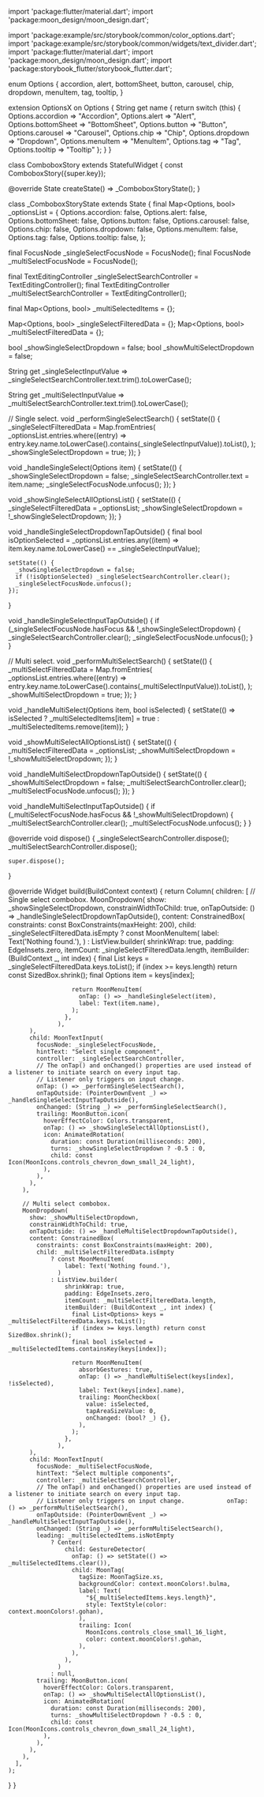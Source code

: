 import 'package:flutter/material.dart';
import 'package:moon_design/moon_design.dart';

import 'package:example/src/storybook/common/color_options.dart';
import 'package:example/src/storybook/common/widgets/text_divider.dart';
import 'package:flutter/material.dart';
import 'package:moon_design/moon_design.dart';
import 'package:storybook_flutter/storybook_flutter.dart';

enum Options {
  accordion,
  alert,
  bottomSheet,
  button,
  carousel,
  chip,
  dropdown,
  menuItem,
  tag,
  tooltip,
}

extension OptionsX on Options {
  String get name {
    return switch (this) {
      Options.accordion => "Accordion",
      Options.alert => "Alert",
      Options.bottomSheet => "BottomSheet",
      Options.button => "Button",
      Options.carousel => "Carousel",
      Options.chip => "Chip",
      Options.dropdown => "Dropdown",
      Options.menuItem => "MenuItem",
      Options.tag => "Tag",
      Options.tooltip => "Tooltip"
    };
  }
}

class ComboboxStory extends StatefulWidget {
  const ComboboxStory({super.key});

  @override
  State<ComboboxStory> createState() => _ComboboxStoryState();
}

class _ComboboxStoryState extends State<ComboboxStory> {
  final Map<Options, bool> _optionsList = {
    Options.accordion: false,
    Options.alert: false,
    Options.bottomSheet: false,
    Options.button: false,
    Options.carousel: false,
    Options.chip: false,
    Options.dropdown: false,
    Options.menuItem: false,
    Options.tag: false,
    Options.tooltip: false,
  };

  final FocusNode _singleSelectFocusNode = FocusNode();
  final FocusNode _multiSelectFocusNode = FocusNode();

  final TextEditingController _singleSelectSearchController = TextEditingController();
  final TextEditingController _multiSelectSearchController = TextEditingController();

  final Map<Options, bool> _multiSelectedItems = {};

  Map<Options, bool> _singleSelectFilteredData = {};
  Map<Options, bool> _multiSelectFilteredData = {};

  bool _showSingleSelectDropdown = false;
  bool _showMultiSelectDropdown = false;

  String get _singleSelectInputValue => _singleSelectSearchController.text.trim().toLowerCase();

  String get _multiSelectInputValue => _multiSelectSearchController.text.trim().toLowerCase();

  // Single select.
  void _performSingleSelectSearch() {
    setState(() {
      _singleSelectFilteredData = Map.fromEntries(
        _optionsList.entries.where((entry) => entry.key.name.toLowerCase().contains(_singleSelectInputValue)).toList(),
      );
      _showSingleSelectDropdown = true;
    });
  }

  void _handleSingleSelect(Options item) {
    setState(() {
      _showSingleSelectDropdown = false;
      _singleSelectSearchController.text = item.name;
      _singleSelectFocusNode.unfocus();
    });
  }

  void _showSingleSelectAllOptionsList() {
    setState(() {
      _singleSelectFilteredData = _optionsList;
      _showSingleSelectDropdown = !_showSingleSelectDropdown;
    });
  }

  void _handleSingleSelectDropdownTapOutside() {
    final bool isOptionSelected =
        _optionsList.entries.any((item) => item.key.name.toLowerCase() == _singleSelectInputValue);

    setState(() {
      _showSingleSelectDropdown = false;
      if (!isOptionSelected) _singleSelectSearchController.clear();
      _singleSelectFocusNode.unfocus();
    });
  }

  void _handleSingleSelectInputTapOutside() {
    if (_singleSelectFocusNode.hasFocus && !_showSingleSelectDropdown) {
      _singleSelectSearchController.clear();
      _singleSelectFocusNode.unfocus();
    }
  }

  // Multi select.
  void _performMultiSelectSearch() {
    setState(() {
      _multiSelectFilteredData = Map.fromEntries(
        _optionsList.entries.where((entry) => entry.key.name.toLowerCase().contains(_multiSelectInputValue)).toList(),
      );
      _showMultiSelectDropdown = true;
    });
  }

  void _handleMultiSelect(Options item, bool isSelected) {
    setState(() => isSelected ? _multiSelectedItems[item] = true : _multiSelectedItems.remove(item));
  }

  void _showMultiSelectAllOptionsList() {
    setState(() {
      _multiSelectFilteredData = _optionsList;
      _showMultiSelectDropdown = !_showMultiSelectDropdown;
    });
  }

  void _handleMultiSelectDropdownTapOutside() {
    setState(() {
      _showMultiSelectDropdown = false;
      _multiSelectSearchController.clear();
      _multiSelectFocusNode.unfocus();
    });
  }

  void _handleMultiSelectInputTapOutside() {
    if (_multiSelectFocusNode.hasFocus && !_showMultiSelectDropdown) {
      _multiSelectSearchController.clear();
      _multiSelectFocusNode.unfocus();
    }
  }

  @override
  void dispose() {
    _singleSelectSearchController.dispose();
    _multiSelectSearchController.dispose();

    super.dispose();
  }

  @override
  Widget build(BuildContext context) {
    return Column(
      children: [
        // Single select combobox.
        MoonDropdown(
          show: _showSingleSelectDropdown,
          constrainWidthToChild: true,
          onTapOutside: () => _handleSingleSelectDropdownTapOutside(),
          content: ConstrainedBox(
            constraints: const BoxConstraints(maxHeight: 200),
            child: _singleSelectFilteredData.isEmpty
                ? const MoonMenuItem(
                    label: Text('Nothing found.'),
                  )
                : ListView.builder(
                    shrinkWrap: true,
                    padding: EdgeInsets.zero,
                    itemCount: _singleSelectFilteredData.length,
                    itemBuilder: (BuildContext _, int index) {
                      final List<Options> keys = _singleSelectFilteredData.keys.toList();
                      if (index >= keys.length) return const SizedBox.shrink();
                      final Options item = keys[index];

                      return MoonMenuItem(
                        onTap: () => _handleSingleSelect(item),
                        label: Text(item.name),
                      );
                    },
                  ),
          ),
          child: MoonTextInput(
            focusNode: _singleSelectFocusNode,
            hintText: "Select single component",
            controller: _singleSelectSearchController,
            // The onTap() and onChanged() properties are used instead of a listener to initiate search on every input tap. 
            // Listener only triggers on input change.
            onTap: () => _performSingleSelectSearch(),
            onTapOutside: (PointerDownEvent _) => _handleSingleSelectInputTapOutside(),
            onChanged: (String _) => _performSingleSelectSearch(),
            trailing: MoonButton.icon(
              hoverEffectColor: Colors.transparent,
              onTap: () => _showSingleSelectAllOptionsList(),
              icon: AnimatedRotation(
                duration: const Duration(milliseconds: 200),
                turns: _showSingleSelectDropdown ? -0.5 : 0,
                child: const Icon(MoonIcons.controls_chevron_down_small_24_light),
              ),
            ),
          ),
        ),

        // Multi select combobox.
        MoonDropdown(
          show: _showMultiSelectDropdown,
          constrainWidthToChild: true,
          onTapOutside: () => _handleMultiSelectDropdownTapOutside(),
          content: ConstrainedBox(
            constraints: const BoxConstraints(maxHeight: 200),
            child: _multiSelectFilteredData.isEmpty
                ? const MoonMenuItem(
                    label: Text('Nothing found.'),
                  )
                : ListView.builder(
                    shrinkWrap: true,
                    padding: EdgeInsets.zero,
                    itemCount: _multiSelectFilteredData.length,
                    itemBuilder: (BuildContext _, int index) {
                      final List<Options> keys = _multiSelectFilteredData.keys.toList();
                      if (index >= keys.length) return const SizedBox.shrink();
                      final bool isSelected = _multiSelectedItems.containsKey(keys[index]);

                      return MoonMenuItem(
                        absorbGestures: true,
                        onTap: () => _handleMultiSelect(keys[index], !isSelected),
                        label: Text(keys[index].name),
                        trailing: MoonCheckbox(
                          value: isSelected,
                          tapAreaSizeValue: 0,
                          onChanged: (bool? _) {},
                        ),
                      );
                    },
                  ),
          ),
          child: MoonTextInput(
            focusNode: _multiSelectFocusNode,
            hintText: "Select multiple components",
            controller: _multiSelectSearchController,
            // The onTap() and onChanged() properties are used instead of a listener to initiate search on every input tap.
            // Listener only triggers on input change.            onTap: () => _performMultiSelectSearch(),
            onTapOutside: (PointerDownEvent _) => _handleMultiSelectInputTapOutside(),
            onChanged: (String _) => _performMultiSelectSearch(),
            leading: _multiSelectedItems.isNotEmpty
                ? Center(
                    child: GestureDetector(
                      onTap: () => setState(() => _multiSelectedItems.clear()),
                      child: MoonTag(
                        tagSize: MoonTagSize.xs,
                        backgroundColor: context.moonColors!.bulma,
                        label: Text(
                          "${_multiSelectedItems.keys.length}",
                          style: TextStyle(color: context.moonColors!.gohan),
                        ),
                        trailing: Icon(
                          MoonIcons.controls_close_small_16_light,
                          color: context.moonColors!.gohan,
                        ),
                      ),
                    ),
                  )
                : null,
            trailing: MoonButton.icon(
              hoverEffectColor: Colors.transparent,
              onTap: () => _showMultiSelectAllOptionsList(),
              icon: AnimatedRotation(
                duration: const Duration(milliseconds: 200),
                turns: _showMultiSelectDropdown ? -0.5 : 0,
                child: const Icon(MoonIcons.controls_chevron_down_small_24_light),
              ),
            ),
          ),
        ),
      ],
    );
  }
}
